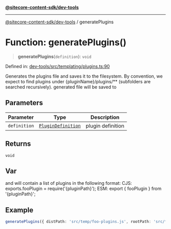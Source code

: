 [**@sitecore-content-sdk/dev-tools**](../README.md)

***

[@sitecore-content-sdk/dev-tools](../README.md) / generatePlugins

# Function: generatePlugins()

> **generatePlugins**(`definition`): `void`

Defined in: [dev-tools/src/templating/plugins.ts:90](https://github.com/Sitecore/xmc-jss-dev/blob/9249852e679f8a82eeff2dd39bb5b46c85431c25/packages/dev-tools/src/templating/plugins.ts#L90)

Generates the plugins file and saves it to the filesystem.
By convention, we expect to find plugins under {pluginName}/plugins/** (subfolders are searched recursively).
generated file will be saved to

## Parameters

| Parameter | Type | Description |
| ------ | ------ | ------ |
| `definition` | [`PluginDefinition`](../interfaces/PluginDefinition.md) | plugin definition |

## Returns

`void`

## Var

and will contain a list of plugins in the following format:
CJS: exports.fooPlugin = require('{pluginPath}');
ESM: export { fooPlugin } from '{pluginPath}';

## Example

```ts
generatePlugins({ distPath: 'src/temp/foo-plugins.js', rootPath: 'src/foo/plugins', moduleType: ModuleType.CJS })
```
